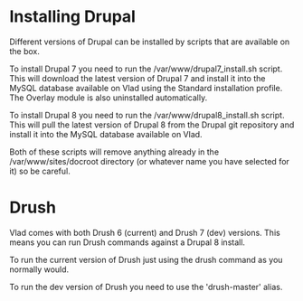 # Installing Drupal

Different versions of Drupal can be installed by scripts that are available on the box.

To install Drupal 7 you need to run the /var/www/drupal7_install.sh script. This will download the latest version of Drupal 7 and install it into the MySQL database available on Vlad using the Standard installation profile. The Overlay module is also uninstalled automatically.

To install Drupal 8 you need to run the /var/www/drupal8_install.sh script. This will pull the latest version of Drupal 8 from the Drupal git repository and install it into the MySQL database available on Vlad.

Both of these scripts will remove anything already in the /var/www/sites/docroot directory (or whatever name you have selected for it) so be careful.

# Drush

Vlad comes with both Drush 6 (current) and Drush 7 (dev) versions. This means you can run Drush commands against a Drupal 8 install.

To run the current version of Drush just using the drush command as you normally would.

To run the dev version of Drush you need to use the 'drush-master' alias.